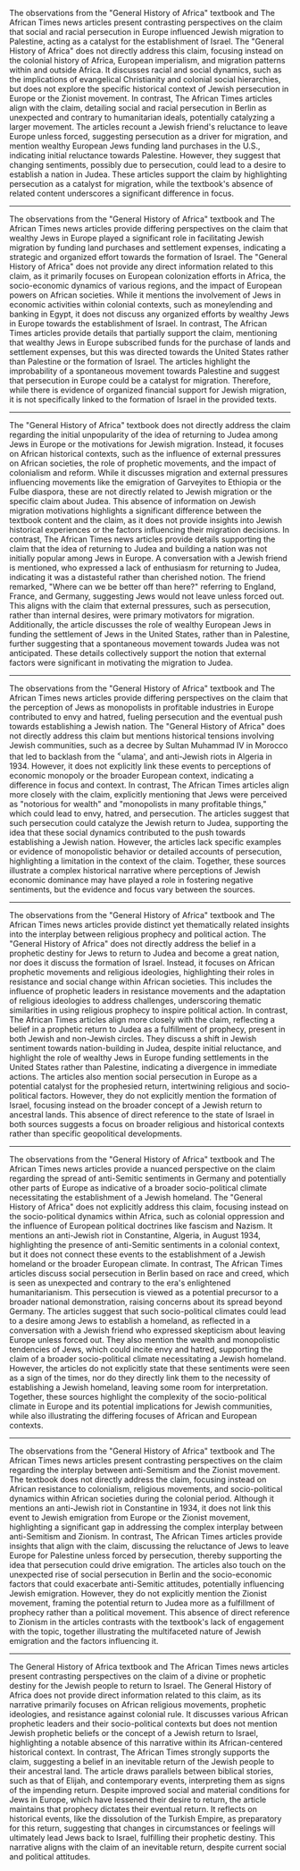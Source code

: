 The observations from the "General History of Africa" textbook and The African Times news articles present contrasting perspectives on the claim that social and racial persecution in Europe influenced Jewish migration to Palestine, acting as a catalyst for the establishment of Israel. The "General History of Africa" does not directly address this claim, focusing instead on the colonial history of Africa, European imperialism, and migration patterns within and outside Africa. It discusses racial and social dynamics, such as the implications of evangelical Christianity and colonial social hierarchies, but does not explore the specific historical context of Jewish persecution in Europe or the Zionist movement. In contrast, The African Times articles align with the claim, detailing social and racial persecution in Berlin as unexpected and contrary to humanitarian ideals, potentially catalyzing a larger movement. The articles recount a Jewish friend's reluctance to leave Europe unless forced, suggesting persecution as a driver for migration, and mention wealthy European Jews funding land purchases in the U.S., indicating initial reluctance towards Palestine. However, they suggest that changing sentiments, possibly due to persecution, could lead to a desire to establish a nation in Judea. These articles support the claim by highlighting persecution as a catalyst for migration, while the textbook's absence of related content underscores a significant difference in focus.

---

The observations from the "General History of Africa" textbook and The African Times news articles provide differing perspectives on the claim that wealthy Jews in Europe played a significant role in facilitating Jewish migration by funding land purchases and settlement expenses, indicating a strategic and organized effort towards the formation of Israel. The "General History of Africa" does not provide any direct information related to this claim, as it primarily focuses on European colonization efforts in Africa, the socio-economic dynamics of various regions, and the impact of European powers on African societies. While it mentions the involvement of Jews in economic activities within colonial contexts, such as moneylending and banking in Egypt, it does not discuss any organized efforts by wealthy Jews in Europe towards the establishment of Israel. In contrast, The African Times articles provide details that partially support the claim, mentioning that wealthy Jews in Europe subscribed funds for the purchase of lands and settlement expenses, but this was directed towards the United States rather than Palestine or the formation of Israel. The articles highlight the improbability of a spontaneous movement towards Palestine and suggest that persecution in Europe could be a catalyst for migration. Therefore, while there is evidence of organized financial support for Jewish migration, it is not specifically linked to the formation of Israel in the provided texts.

---

The "General History of Africa" textbook does not directly address the claim regarding the initial unpopularity of the idea of returning to Judea among Jews in Europe or the motivations for Jewish migration. Instead, it focuses on African historical contexts, such as the influence of external pressures on African societies, the role of prophetic movements, and the impact of colonialism and reform. While it discusses migration and external pressures influencing movements like the emigration of Garveyites to Ethiopia or the Fulbe diaspora, these are not directly related to Jewish migration or the specific claim about Judea. This absence of information on Jewish migration motivations highlights a significant difference between the textbook content and the claim, as it does not provide insights into Jewish historical experiences or the factors influencing their migration decisions. In contrast, The African Times news articles provide details supporting the claim that the idea of returning to Judea and building a nation was not initially popular among Jews in Europe. A conversation with a Jewish friend is mentioned, who expressed a lack of enthusiasm for returning to Judea, indicating it was a distasteful rather than cherished notion. The friend remarked, "Where can we be better off than here?" referring to England, France, and Germany, suggesting Jews would not leave unless forced out. This aligns with the claim that external pressures, such as persecution, rather than internal desires, were primary motivators for migration. Additionally, the article discusses the role of wealthy European Jews in funding the settlement of Jews in the United States, rather than in Palestine, further suggesting that a spontaneous movement towards Judea was not anticipated. These details collectively support the notion that external factors were significant in motivating the migration to Judea.

---

The observations from the "General History of Africa" textbook and The African Times news articles provide differing perspectives on the claim that the perception of Jews as monopolists in profitable industries in Europe contributed to envy and hatred, fueling persecution and the eventual push towards establishing a Jewish nation. The "General History of Africa" does not directly address this claim but mentions historical tensions involving Jewish communities, such as a decree by Sultan Muhammad IV in Morocco that led to backlash from the $^{<}$ulama', and anti-Jewish riots in Algeria in 1934. However, it does not explicitly link these events to perceptions of economic monopoly or the broader European context, indicating a difference in focus and context. In contrast, The African Times articles align more closely with the claim, explicitly mentioning that Jews were perceived as "notorious for wealth" and "monopolists in many profitable things," which could lead to envy, hatred, and persecution. The articles suggest that such persecution could catalyze the Jewish return to Judea, supporting the idea that these social dynamics contributed to the push towards establishing a Jewish nation. However, the articles lack specific examples or evidence of monopolistic behavior or detailed accounts of persecution, highlighting a limitation in the context of the claim. Together, these sources illustrate a complex historical narrative where perceptions of Jewish economic dominance may have played a role in fostering negative sentiments, but the evidence and focus vary between the sources.

---

The observations from the "General History of Africa" textbook and The African Times news articles provide distinct yet thematically related insights into the interplay between religious prophecy and political action. The "General History of Africa" does not directly address the belief in a prophetic destiny for Jews to return to Judea and become a great nation, nor does it discuss the formation of Israel. Instead, it focuses on African prophetic movements and religious ideologies, highlighting their roles in resistance and social change within African societies. This includes the influence of prophetic leaders in resistance movements and the adaptation of religious ideologies to address challenges, underscoring thematic similarities in using religious prophecy to inspire political action. In contrast, The African Times articles align more closely with the claim, reflecting a belief in a prophetic return to Judea as a fulfillment of prophecy, present in both Jewish and non-Jewish circles. They discuss a shift in Jewish sentiment towards nation-building in Judea, despite initial reluctance, and highlight the role of wealthy Jews in Europe funding settlements in the United States rather than Palestine, indicating a divergence in immediate actions. The articles also mention social persecution in Europe as a potential catalyst for the prophesied return, intertwining religious and socio-political factors. However, they do not explicitly mention the formation of Israel, focusing instead on the broader concept of a Jewish return to ancestral lands. This absence of direct reference to the state of Israel in both sources suggests a focus on broader religious and historical contexts rather than specific geopolitical developments.

---

The observations from the "General History of Africa" textbook and The African Times news articles provide a nuanced perspective on the claim regarding the spread of anti-Semitic sentiments in Germany and potentially other parts of Europe as indicative of a broader socio-political climate necessitating the establishment of a Jewish homeland. The "General History of Africa" does not explicitly address this claim, focusing instead on the socio-political dynamics within Africa, such as colonial oppression and the influence of European political doctrines like fascism and Nazism. It mentions an anti-Jewish riot in Constantine, Algeria, in August 1934, highlighting the presence of anti-Semitic sentiments in a colonial context, but it does not connect these events to the establishment of a Jewish homeland or the broader European climate. In contrast, The African Times articles discuss social persecution in Berlin based on race and creed, which is seen as unexpected and contrary to the era's enlightened humanitarianism. This persecution is viewed as a potential precursor to a broader national demonstration, raising concerns about its spread beyond Germany. The articles suggest that such socio-political climates could lead to a desire among Jews to establish a homeland, as reflected in a conversation with a Jewish friend who expressed skepticism about leaving Europe unless forced out. They also mention the wealth and monopolistic tendencies of Jews, which could incite envy and hatred, supporting the claim of a broader socio-political climate necessitating a Jewish homeland. However, the articles do not explicitly state that these sentiments were seen as a sign of the times, nor do they directly link them to the necessity of establishing a Jewish homeland, leaving some room for interpretation. Together, these sources highlight the complexity of the socio-political climate in Europe and its potential implications for Jewish communities, while also illustrating the differing focuses of African and European contexts.

---

The observations from the "General History of Africa" textbook and The African Times news articles present contrasting perspectives on the claim regarding the interplay between anti-Semitism and the Zionist movement. The textbook does not directly address the claim, focusing instead on African resistance to colonialism, religious movements, and socio-political dynamics within African societies during the colonial period. Although it mentions an anti-Jewish riot in Constantine in 1934, it does not link this event to Jewish emigration from Europe or the Zionist movement, highlighting a significant gap in addressing the complex interplay between anti-Semitism and Zionism. In contrast, The African Times articles provide insights that align with the claim, discussing the reluctance of Jews to leave Europe for Palestine unless forced by persecution, thereby supporting the idea that persecution could drive emigration. The articles also touch on the unexpected rise of social persecution in Berlin and the socio-economic factors that could exacerbate anti-Semitic attitudes, potentially influencing Jewish emigration. However, they do not explicitly mention the Zionist movement, framing the potential return to Judea more as a fulfillment of prophecy rather than a political movement. This absence of direct reference to Zionism in the articles contrasts with the textbook's lack of engagement with the topic, together illustrating the multifaceted nature of Jewish emigration and the factors influencing it.

---

The General History of Africa textbook and The African Times news articles present contrasting perspectives on the claim of a divine or prophetic destiny for the Jewish people to return to Israel. The General History of Africa does not provide direct information related to this claim, as its narrative primarily focuses on African religious movements, prophetic ideologies, and resistance against colonial rule. It discusses various African prophetic leaders and their socio-political contexts but does not mention Jewish prophetic beliefs or the concept of a Jewish return to Israel, highlighting a notable absence of this narrative within its African-centered historical context. In contrast, The African Times strongly supports the claim, suggesting a belief in an inevitable return of the Jewish people to their ancestral land. The article draws parallels between biblical stories, such as that of Elijah, and contemporary events, interpreting them as signs of the impending return. Despite improved social and material conditions for Jews in Europe, which have lessened their desire to return, the article maintains that prophecy dictates their eventual return. It reflects on historical events, like the dissolution of the Turkish Empire, as preparatory for this return, suggesting that changes in circumstances or feelings will ultimately lead Jews back to Israel, fulfilling their prophetic destiny. This narrative aligns with the claim of an inevitable return, despite current social and political attitudes.

